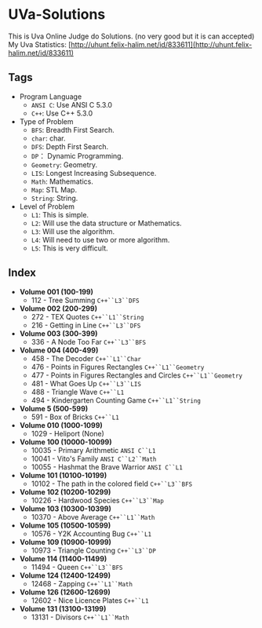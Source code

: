 # UVa-Solutions
This is Uva Online Judge do Solutions. (no very good but it is can accepted)
My Uva Statistics: [http://uhunt.felix-halim.net/id/833611](http://uhunt.felix-halim.net/id/833611)

## Tags
* Program Language
  * `ANSI C`: Use ANSI C 5.3.0
  * `C++`: Use C++ 5.3.0
* Type of Problem
  * `BFS`: Breadth First Search.
  * `char`: char.
  * `DFS`: Depth First Search.
  * `DP`： Dynamic Programming.
  * `Geometry`: Geometry.
  * `LIS`: Longest Increasing Subsequence.
  * `Math`: Mathematics.
  * `Map`: STL Map.
  * `String`: String.
* Level of Problem
  * `L1`: This is simple.
  * `L2`: Will use the data structure or Mathematics.
  * `L3`: Will use the algorithm.
  * `L4`: Will need to use two or more algorithm.
  * `L5`: This is very difficult.

## Index
* **Volume 001 (100-199)**
  * 112 - Tree Summing `C++``L3``DFS`
* **Volume 002 (200-299)**
  * 272 - TEX Quotes `C++``L1``String`
  * 216 - Getting in Line `C++``L3``DFS`
* **Volume 003 (300-399)**
  * 336 - A Node Too Far `C++``L3``BFS`
* **Volume 004 (400-499)**
  * 458 - The Decoder `C++``L1``Char`
  * 476 - Points in Figures Rectangles `C++``L1``Geometry`
  * 477 - Points in Figures Rectangles and Circles `C++``L1``Geometry`
  * 481 - What Goes Up `C++``L3``LIS`
  * 488 - Triangle Wave `C++``L1`
  * 494 - Kindergarten Counting Game `C++``L1``String`
* **Volume 5 (500-599)**
  * 591 - Box of Bricks `C++``L1`
* **Volume 010 (1000-1099)**
  * 1029 - Heliport (None)
* **Volume 100 (10000-10099)**
  * 10035 - Primary Arithmetic `ANSI C``L1`
  * 10041 - Vito's Family `ANSI C``L2``Math`
  * 10055 - Hashmat the Brave Warrior `ANSI C``L1`
* **Volume 101 (10100-10199)**
  * 10102 - The path in the colored field `C++``L3``BFS`
* **Volume 102 (10200-10299)**
  * 10226 - Hardwood Species `C++``L3``Map`
* **Volume 103 (10300-10399)**
  * 10370 - Above Average `C++``L1``Math`
* **Volume 105 (10500-10599)**
  * 10576 - Y2K Accounting Bug `C++``L1`
* **Volume 109 (10900-10999)**
  * 10973 - Triangle Counting `C++``L3``DP`
* **Volume 114 (11400-11499)**
  * 11494 - Queen `C++``L3``BFS`
* **Volume 124 (12400-12499)**
  * 12468 - Zapping `C++``L1``Math`
* **Volume 126 (12600-12699)**
  * 12602 - Nice Licence Plates `C++``L1`
* **Volume 131 (13100-13199)**
  * 13131 - Divisors `C++``L1``Math`
